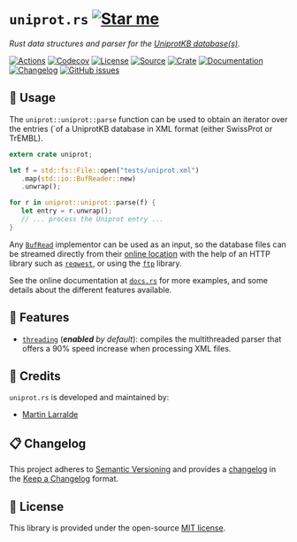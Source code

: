 # `uniprot.rs` [![Star me](https://img.shields.io/github/stars/althonos/uniprot.rs.svg?style=social&label=Star&maxAge=3600)](https://github.com/althonos/uniprot.rs/stargazers)

*Rust data structures and parser for the [UniprotKB database(s)].*

[UniprotKB database(s)]: https://www.uniprot.org/

[![Actions](https://img.shields.io/github/workflow/status/althonos/uniprot.rs/Test?style=flat-square&maxAge=600)](https://github.com/althonos/uniprot.rs/actions)
[![Codecov](https://img.shields.io/codecov/c/gh/althonos/uniprot.rs/master.svg?style=flat-square&maxAge=600)](https://codecov.io/gh/althonos/uniprot.rs)
[![License](https://img.shields.io/badge/license-MIT-blue.svg?style=flat-square&maxAge=2678400)](https://choosealicense.com/licenses/mit/)
[![Source](https://img.shields.io/badge/source-GitHub-303030.svg?maxAge=2678400&style=flat-square)](https://github.com/althonos/uniprot.rs)
[![Crate](https://img.shields.io/crates/v/uniprot.svg?maxAge=600&style=flat-square)](https://crates.io/crates/uniprot)
[![Documentation](https://img.shields.io/badge/docs.rs-latest-4d76ae.svg?maxAge=2678400&style=flat-square)](https://docs.rs/uniprot)
[![Changelog](https://img.shields.io/badge/keep%20a-changelog-8A0707.svg?maxAge=2678400&style=flat-square)](https://github.com/althonos/uniprot.rs/blob/master/CHANGELOG.md)
[![GitHub issues](https://img.shields.io/github/issues/althonos/uniprot.rs.svg?style=flat-square&maxAge=600)](https://github.com/althonos/uniprot.rs/issues)


## 🔌 Usage

The `uniprot::uniprot::parse` function can be used to obtain an iterator over
the entries (`of a UniprotKB database in XML format (either SwissProt or TrEMBL).

```rust
extern crate uniprot;

let f = std::fs::File::open("tests/uniprot.xml")
   .map(std::io::BufReader::new)
   .unwrap();

for r in uniprot::uniprot::parse(f) {
   let entry = r.unwrap();
   // ... process the Uniprot entry ...
}
```

Any [`BufRead`](https://doc.rust-lang.org/stable/std/io/trait.BufRead.html)
implementor can be used as an input, so the database files can be streamed
directly from their [online location](https://www.uniprot.org/downloads) with
the help of an HTTP library such as [`reqwest`](https://docs.rs/reqwest), or
using the [`ftp`](https://docs.rs/ftp) library.

See the online documentation at [`docs.rs`](https://docs.rs/uniprot) for more
examples, and some details about the different features available.


## 📝 Features

- [`threading`](https://docs.rs/uniprot/#threading) (_**enabled** by default_):
  compiles the multithreaded parser that offers a 90% speed increase when
  processing XML files.


## 🤝 Credits

`uniprot.rs` is developed and maintained by:
- [Martin Larralde](https://github.com/althonos)


## 📋 Changelog

This project adheres to [Semantic Versioning](http://semver.org/spec/v2.0.0.html)
and provides a [changelog](https://github.com/althonos/uniprot.rs/blob/master/CHANGELOG.md)
in the [Keep a Changelog](http://keepachangelog.com/en/1.0.0/) format.


## 📜 License

This library is provided under the open-source
[MIT license](https://choosealicense.com/licenses/mit/).

